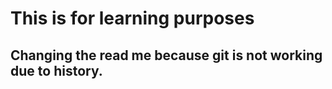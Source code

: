 # This is for learning purposes

## Changing the read me because git is not working due to history.

